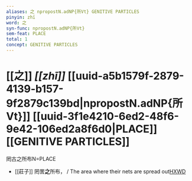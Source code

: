 ```yaml
---
aliases: 之 npropostN.adNP{所Vt} GENITIVE PARTICLES
pinyin: zhī
word: 之
syn-func: npropostN.adNP{所Vt}
sem-feat: PLACE
total: 1
concept: GENITIVE PARTICLES 
---
```

# [[之]] *[[zhī]]*  [[uuid-a5b1579f-2879-4139-b157-9f2879c139bd|npropostN.adNP{所Vt}]] [[uuid-3f1e4210-6ed2-48f6-9e42-106ed2a8f6d0|PLACE]] [[GENITIVE PARTICLES]]
罔古之所布N=PLACE
 - [[莊子]] 罔罟**之**所布，
                     / The area where their nets are spread out[HXWD](https://hxwd.org/textview.html?location=KR5c0126_tls_010-2a.10)